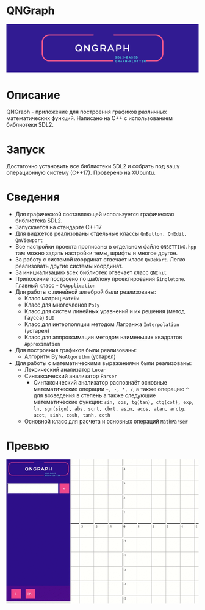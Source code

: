 # QNGraph 

![Logo](https://github.com/qnbhd/QNGraph/blob/master/misc/img/QNGRAPH.png)

# Описание 

QNGraph - приложение для построения графиков различных математических функций. Написано на C++ с использованием библиотеки SDL2.

# Запуск

Достаточно установить все библиотеки SDL2 и собрать под вашу операционную систему (С++17). Проверено на XUbuntu. 

# Сведения

+ Для графической составляющей используется графическая библиотека SDL2. 
+ Запускается на стандарте C++17
+ Для виджетов реализованы отдельные классы ```QnButton, QnEdit, QnViewport``` 
+ Все настройки проекта прописаны в отдельном файле ```QNSETTING.hpp``` там можно задать настройки темы, шрифты и многое другое.
+ За работу с системой координат отвечает класс ```QnDekart```. Легко реализовать другие системы координат.
+ За инициализацию всех библиотек отвечает класс ```QNInit```
+ Приложение построено по шаблону проектирования ```Singletone```. Главный класс - ```QNApplication```
+ Для работы с линейной алгеброй были реализованы: 
  - Класс матриц ```Matrix```
  - Класс для многочленов ```Poly```
  - Класс для систем линейных уравнений и их решения (метод Гаусса) ```SLE``` 
  - Класс для интерполяции методом Лагранжа ```Interpolation``` (устарел)
  - Класс для аппроксимации методом наименьших квадратов ```Approximation```
+ Для построения графиков были реализованы:
  - Алгоритм Ву ```WuAlgorithm``` (устарел)
+ Для работы с математическими выражениями были реализованы:
  - Лексический анализатор ```Lexer```
  - Синтаксический анализатор ```Parser```
    * Синтаксический анализатор распознаёт основные математические операции ```+, -, *, /```, а также операцию ```^``` для возведения в степень а также следующие математические функции:
    ```sin, cos, tg(tan), ctg(cot), exp, ln, sgn(sign), abs, sqrt, cbrt, asin, acos, atan, arctg, acot, sinh, cosh, tanh, coth```
  - Основной класс для расчета и основных операций ```MathParser```
  
# Превью

<p align="center">
  <img src="https://github.com/qnbhd/QNGraph/blob/master/misc/img/prev.gif">
</p>

